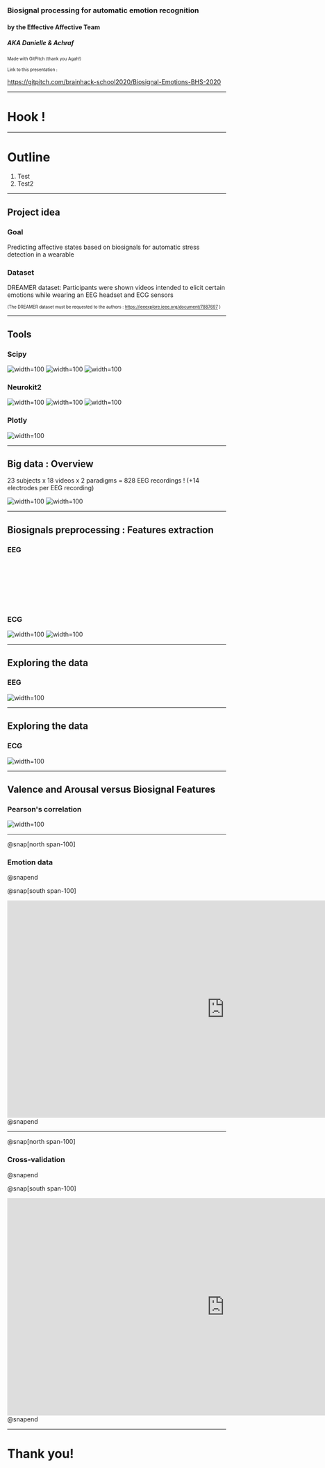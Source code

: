 ### Biosignal processing for automatic emotion recognition

#### by the Effective Affective Team 
##### AKA Danielle & Achraf
<sup><sub>Made with GitPitch (thank you Agah!)</sub></sup>

<sup><sub> Link to this presentation :
  
  https://gitpitch.com/brainhack-school2020/Biosignal-Emotions-BHS-2020 </sub></sup>

---

# Hook !



---

# Outline 

1. Test
2. Test2

---

## Project idea

### Goal 
Predicting affective states based on biosignals for automatic stress detection in a wearable

### Dataset

DREAMER dataset: Participants were shown videos intended to elicit certain emotions while wearing an EEG headset and ECG sensors

<sup><sub> (The DREAMER dataset must be requested to the authors : https://ieeexplore.ieee.org/document/7887697 ) </sub></sup>


---

## Tools
### Scipy
![width=100](images/scipy.png)
![width=100](images/scipy_importexample.png)
![width=100](images/scipy_signalexample.png)
### Neurokit2
![width=100](images/neurokit2.png)
![width=100](images/neurokit2_importexample.png)
![width=100](images/neurokit2_ecgdemo.png)
### Plotly
![width=100](images/plotly.png)

---

## Big data : Overview

23 subjects x 18 videos x 2 paradigms = 828 EEG recordings !
(+14 electrodes per EEG recording)

![width=100](images/stim.gif) ![width=100](images/basl.gif)

---

## Biosignals preprocessing : Features extraction
### EEG  <br /><br /><br /><br /><br /><br /><br /><br /> ECG
![width=100](images/EEG_features.png) ![width=100](images/ECG_features.png)

---

## Exploring the data
### EEG
![width=100](images/plotly_EEG.gif)

---

## Exploring the data
### ECG
![width=100](images/plotly_ECG.gif)

---
## Valence and Arousal versus Biosignal Features
### Pearson's correlation
![width=100](images/pearson_eeg_ecg.png)

---

@snap[north span-100]
### Emotion data
@snapend

@snap[south span-100]
<iframe src="https://brainhack-school2020.github.io/Biosignal-Emotions-BHS-2020/" width="1000" height="500" frameborder="0" marginwidth="0" marginheight="0"></iframe>
@snapend

---

@snap[north span-100]
### Cross-validation
@snapend

@snap[south span-100]
<iframe src="https://brainhack-school2020.github.io/Biosignal-Emotions-BHS-2020/DREAMER_group_cross_validation.html" width="1000" height="500" frameborder="0" marginwidth="0" marginheight="0"></iframe>
@snapend

---

# Thank you!

